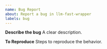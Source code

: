 ```yaml
---
name: Bug Report
about: Report a bug in llm-fast-wrapper
labels: bug
---
```


**Describe the bug**
A clear description.

**To Reproduce**
Steps to reproduce the behavior.

